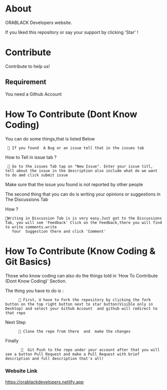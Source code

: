# About

ORABLACK Developers website.

If you liked this repository or say your support by clicking  'Star' !

# Contribute
 Contribute to help us!
  
  ## Requirement

  You need a Github Account

# How To Contribute (Dont Know Coding)

You can do some things,that is listed Below

     🔘 If you found  A Bug or an issue tell that in the issues tab 
  How to Tell in issue tab ?
  
     🔘 Go to the issues Tab tap on "New Issue". Enter your issue titl, tell about the issue in the description also include what do we want to do amd click submit issue
     
  Make sure that the issue you found is not reported by other people
  
  The second thing that you can do is writing your opinions or suggestions in The Discussions Tab
  
  How ?
   
    🔘Writing in Discussion Tab is is very easy.Just got to the Discussions Tab, you will see 'Feedback' Click on the Feedback,there you will find to write comments.write 
       Your  Suggestion there and click 'Comment'
 
  
# How To Contribute (Know Coding & Git Basics)
 
  Those who know coding can also do the things told  in 'How To Contribute (Dont Know Coding)' Section.
  
 The thing you have to do is :
 
          🔘 First, U have to Fork the repository by clicking the fork button on the top right button next to star button(Visible only in Desktop) and select your Github Account  and github will redirect to that repo 
          
 Next Step
               
          🔘 Clone the repo from there  and  make the changes
          
Finally

           🔘  Git Push to the repo under your account after that you will see a button Pull Request and make a Pull Request with brief description and full description that's all!

### Website Link

  https://orablackdevelopers.netlify.app
